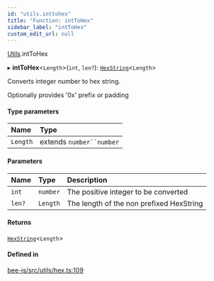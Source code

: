 ```yaml
---
id: "utils.inttohex"
title: "Function: intToHex"
sidebar_label: "intToHex"
custom_edit_url: null
---
```


[Utils](../modules/utils.md).intToHex

▸ **intToHex**<`Length`\>(`int`, `len?`): [`HexString`](../types/utils.hexstring.md)<`Length`\>

Converts integer number to hex string.

Optionally provides '0x' prefix or padding

#### Type parameters

| Name | Type |
| :------ | :------ |
| `Length` | extends `number``number` |

#### Parameters

| Name | Type | Description |
| :------ | :------ | :------ |
| `int` | `number` | The positive integer to be converted |
| `len?` | `Length` | The length of the non prefixed HexString |

#### Returns

[`HexString`](../types/utils.hexstring.md)<`Length`\>

#### Defined in

[bee-js/src/utils/hex.ts:109](https://github.com/ethersphere/bee-js/blob/ae6a776/src/utils/hex.ts#L109)
